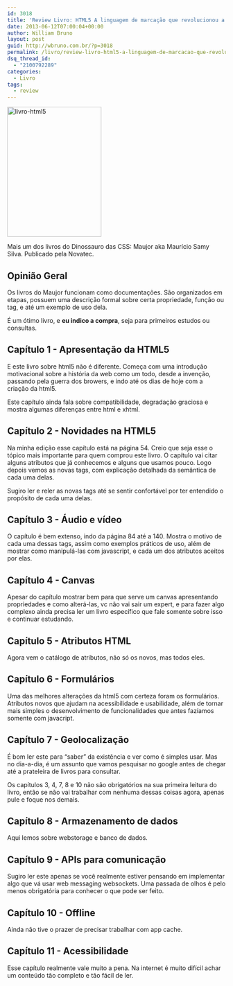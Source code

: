 ```yaml
---
id: 3018
title: 'Review Livro: HTML5 A linguagem de marcação que revolucionou a web'
date: 2013-06-12T07:00:04+00:00
author: William Bruno
layout: post
guid: http://wbruno.com.br/?p=3018
permalink: /livro/review-livro-html5-a-linguagem-de-marcacao-que-revolucionou-a-web/
dsq_thread_id:
  - "2100792289"
categories:
  - Livro
tags:
  - review
---
```

[<img src="/wp-content/uploads/2013/06/livro-html5-217x300.jpg" alt="livro-html5" width="217" height="300" class="aligncenter size-medium wp-image-3019" srcset="/wp-content/uploads/2013/06/livro-html5-217x300.jpg 217w, /wp-content/uploads/2013/06/livro-html5.jpg 292w" sizes="(max-width: 217px) 100vw, 217px" />](/wp-content/uploads/2013/06/livro-html5.jpg)

Mais um dos livros do Dinossauro das CSS: Maujor aka Maurício Samy Silva. Publicado pela Novatec.

<!--more-->

## Opinião Geral

Os livros do Maujor funcionam como documentações. São organizados em etapas, possuem uma descrição formal sobre certa propriedade, função ou tag, e até um exemplo de uso dela.

É um ótimo livro, e **eu indico a compra**, seja para primeiros estudos ou consultas.

## Capítulo 1 - Apresentação da HTML5

E este livro sobre html5 não é diferente. Começa com uma introdução motivacional sobre a história da web como um todo, desde a invenção, passando pela guerra dos browers, e indo até os dias de hoje com a criação da html5.

Este capítulo ainda fala sobre compatibilidade, degradação graciosa e mostra algumas diferenças entre html e xhtml.

## Capítulo 2 - Novidades na HTML5

Na minha edição esse capítulo está na página 54. Creio que seja esse o tópico mais importante para quem comprou este livro. O capítulo vai citar alguns atributos que já conhecemos e alguns que usamos pouco. Logo depois vemos as novas tags, com explicação detalhada da semântica de cada uma delas.

Sugiro ler e reler as novas tags até se sentir confortável por ter entendido o propósito de cada uma delas.

## Capítulo 3 - Áudio e vídeo

O capítulo é bem extenso, indo da página 84 até a 140. Mostra o motivo de cada uma dessas tags, assim como exemplos práticos de uso, além de mostrar como manipulá-las com javascript, e cada um dos atributos aceitos por elas.

## Capítulo 4 - Canvas

Apesar do capítulo mostrar bem para que serve um canvas apresentando propriedades e como alterá-las, vc não vai sair um expert, e para fazer algo complexo ainda precisa ler um livro específico que fale somente sobre isso e continuar estudando.

## Capítulo 5 - Atributos HTML

Agora vem o catálogo de atributos, não só os novos, mas todos eles.

## Capítulo 6 - Formulários

Uma das melhores alterações da html5 com certeza foram os formulários. Atributos novos que ajudam na acessibilidade e usabilidade, além de tornar mais simples o desenvolvimento de funcionalidades que antes fazíamos somente com javacript.

## Capítulo 7 - Geolocalização

É bom ler este para &#8220;saber&#8221; da existência e ver como é simples usar. Mas no dia-a-dia, é um assunto que vamos pesquisar no google antes de chegar até a prateleira de livros para consultar.

Os capítulos 3, 4, 7, 8 e 10 não são obrigatórios na sua primeira leitura do livro, então se não vai trabalhar com nenhuma dessas coisas agora, apenas pule e foque nos demais.

## Capítulo 8 - Armazenamento de dados

Aqui lemos sobre webstorage e banco de dados.

## Capítulo 9 - APIs para comunicação

Sugiro ler este apenas se você realmente estiver pensando em implementar algo que vá usar web messaging websockets. Uma passada de olhos é pelo menos obrigatória para conhecer o que pode ser feito.

## Capítulo 10 - Offline

Ainda não tive o prazer de precisar trabalhar com app cache.

## Capítulo 11 - Acessibilidade

Esse capítulo realmente vale muito a pena. Na internet é muito difícil achar um conteúdo tão completo e tão fácil de ler.
